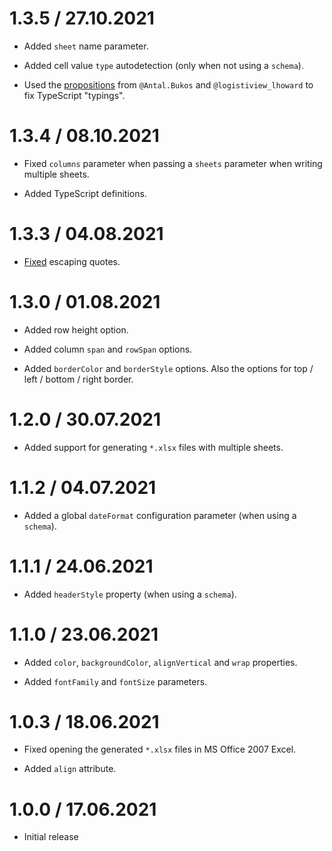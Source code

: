 1.3.5 / 27.10.2021
==================

* Added `sheet` name parameter.

* Added cell value `type` autodetection (only when not using a `schema`).

* Used the [propositions](https://gitlab.com/catamphetamine/write-excel-file/-/issues/4) from `@Antal.Bukos` and `@logistiview_lhoward` to fix TypeScript "typings".

1.3.4 / 08.10.2021
==================

* Fixed `columns` parameter when passing a `sheets` parameter when writing multiple sheets.

* Added TypeScript definitions.

1.3.3 / 04.08.2021
==================

* [Fixed](https://gitlab.com/catamphetamine/write-excel-file/-/issues/1) escaping quotes.

1.3.0 / 01.08.2021
==================

* Added row height option.

* Added column `span` and `rowSpan` options.

* Added `borderColor` and `borderStyle` options. Also the options for top / left / bottom / right border.

1.2.0 / 30.07.2021
==================

* Added support for generating `*.xlsx` files with multiple sheets.

1.1.2 / 04.07.2021
==================

* Added a global `dateFormat` configuration parameter (when using a `schema`).

1.1.1 / 24.06.2021
==================

* Added `headerStyle` property (when using a `schema`).

1.1.0 / 23.06.2021
==================

* Added `color`, `backgroundColor`, `alignVertical` and `wrap` properties.

* Added `fontFamily` and `fontSize` parameters.

1.0.3 / 18.06.2021
==================

* Fixed opening the generated `*.xlsx` files in MS Office 2007 Excel.

* Added `align` attribute.

1.0.0 / 17.06.2021
==================

* Initial release